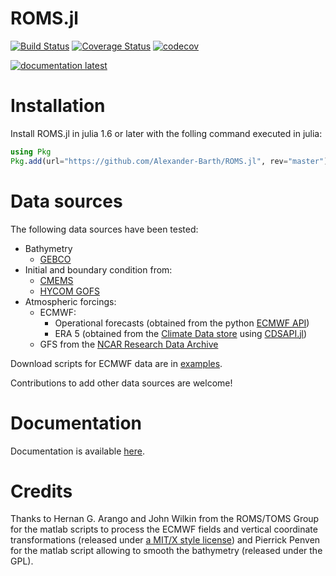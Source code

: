 # ROMS.jl

[![Build Status](https://github.com/Alexander-Barth/ROMS.jl/workflows/CI/badge.svg)](https://github.com/Alexander-Barth/ROMS.jl/actions)<!-- [![Build Status Windows](https://ci.appveyor.com/api/projects/status/github/Alexander-Barth/ROMS.jl?branch=master&svg=true)](https://ci.appveyor.com/project/Alexander-Barth/roms-jl) -->
[![Coverage Status](https://coveralls.io/repos/Alexander-Barth/ROMS.jl/badge.svg?branch=master&service=github)](https://coveralls.io/github/Alexander-Barth/ROMS.jl?branch=master) 
[![codecov](https://codecov.io/gh/Alexander-Barth/ROMS.jl/graph/badge.svg?token=xyF8WE4oAS)](https://codecov.io/gh/Alexander-Barth/ROMS.jl)
<!-- [![documentation stable](https://img.shields.io/badge/docs-stable-blue.svg)](https://alexander-barth.github.io/ROMS.jl/stable/) -->
[![documentation latest](https://img.shields.io/badge/docs-dev-blue.svg)](https://alexander-barth.github.io/ROMS.jl/dev/)

# Installation

Install ROMS.jl in julia 1.6 or later with the folling command executed in julia:

```julia
using Pkg
Pkg.add(url="https://github.com/Alexander-Barth/ROMS.jl", rev="master")
```

# Data sources

The following data sources have been tested:

* Bathymetry
    * [GEBCO](https://www.gebco.net/data_and_products/gridded_bathymetry_data/)
* Initial and boundary condition from:
    * [CMEMS](https://marine.copernicus.eu/)
    * [HYCOM GOFS](https://www.hycom.org/dataserver/)
* Atmospheric forcings:
    * ECMWF:
         * Operational forecasts (obtained from the python [ECMWF API](https://www.ecmwf.int/en/computing/software/ecmwf-web-api))
         * ERA 5 (obtained from the [Climate Data store](https://cds.climate.copernicus.eu/) using [CDSAPI.jl](https://github.com/JuliaClimate/CDSAPI.jl))
    * GFS from the [NCAR Research Data Archive](https://rda.ucar.edu/thredds/catalog/files/g/ds084.1/catalog.html)

Download scripts for ECMWF data are in [examples](/examples).

Contributions to add other data sources are welcome!

# Documentation

Documentation is available [here](https://alexander-barth.github.io/ROMS.jl/dev/).

# Credits

Thanks to Hernan G. Arango and John Wilkin from the ROMS/TOMS Group for the
matlab scripts to process the ECMWF fields and vertical coordinate transformations (released under [a MIT/X style license](https://www.myroms.org/main.php?page=License_ROMS))
and Pierrick Penven for the matlab script allowing to smooth the bathymetry (released under the GPL).
